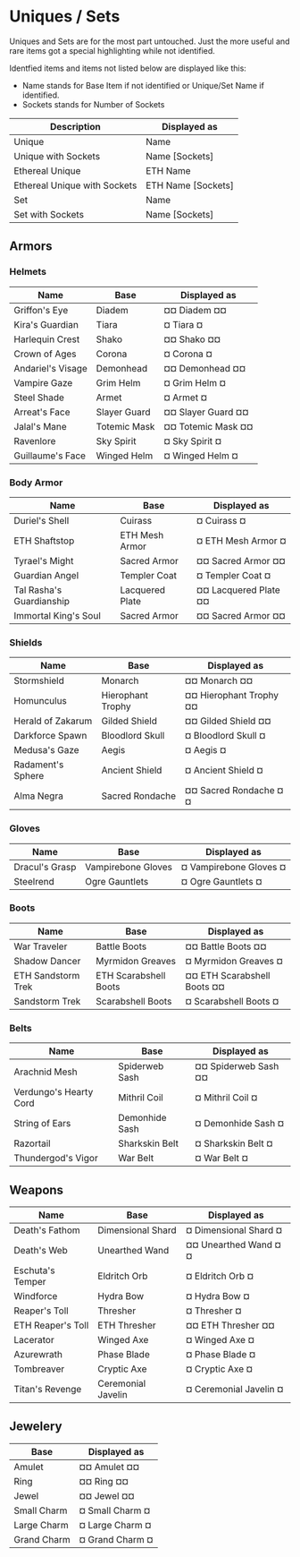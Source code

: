 # Uniques / Sets
Uniques and Sets are for the most part untouched. Just the more useful and rare items got a special highlighting while not identified.

Identfied items and items not listed below are displayed like this:

* Name stands for Base Item if not identified or Unique/Set Name if identified.
* Sockets stands for Number of Sockets

| Description | Displayed as |
| --- | --- |
| Unique | <span class="d2gold"> Name </span> |
| Unique with Sockets | <span class="d2gold"> Name [Sockets]</span> |
| Ethereal Unique | <span class="d2gold"> ETH Name </span> |
| Ethereal Unique with Sockets | <span class="d2gold"> ETH Name [Sockets]</span> |
| Set | <span class="d2green"> Name </span> |
| Set with Sockets | <span class="d2green"> Name [Sockets]</span> |

## Armors
### Helmets

| Name | Base | Displayed as |
| --- | --- | --- |
| Griffon's Eye | Diadem | <span class="d2red">¤¤</span><span class="d2gold"> Diadem </span><span class="d2red">¤¤</span> |
| Kira's Guardian | Tiara | <span class="d2red">¤</span><span class="d2gold"> Tiara </span><span class="d2red">¤</span> |
| Harlequin Crest | Shako | <span class="d2red">¤¤</span><span class="d2gold"> Shako </span><span class="d2red">¤¤</span> |
| Crown of Ages | Corona | <span class="d2red">¤</span><span class="d2gold"> Corona </span><span class="d2red">¤</span> |
| Andariel's Visage | Demonhead | <span class="d2red">¤¤</span><span class="d2gold"> Demonhead </span><span class="d2red">¤¤</span> |
| Vampire Gaze | Grim Helm | <span class="d2red">¤</span><span class="d2gold"> Grim Helm </span><span class="d2red">¤</span> |
| Steel Shade | Armet | <span class="d2red">¤</span><span class="d2gold"> Armet </span><span class="d2red">¤</span> |
| Arreat's Face | Slayer Guard | <span class="d2red">¤¤</span><span class="d2gold"> Slayer Guard </span><span class="d2red">¤¤</span> |
| Jalal's Mane | Totemic Mask | <span class="d2red">¤¤</span><span class="d2gold"> Totemic Mask </span><span class="d2red">¤¤</span> |
| Ravenlore | Sky Spirit | <span class="d2red">¤</span><span class="d2gold"> Sky Spirit </span><span class="d2red">¤</span> |
| Guillaume's Face | Winged Helm | <span class="d2red">¤</span><span class="d2green"> Winged Helm </span><span class="d2red">¤</span> |

### Body Armor

| Name | Base | Displayed as |
| --- | --- | --- |
| Duriel's Shell | Cuirass | <span class="d2red">¤</span><span class="d2gold"> Cuirass </span><span class="d2red">¤</span> |
| ETH Shaftstop  | ETH Mesh Armor | <span class="d2red">¤</span><span class="d2gold"> ETH Mesh Armor </span><span class="d2red">¤</span> |
| Tyrael's Might | Sacred Armor | <span class="d2red">¤¤</span><span class="d2gold"> Sacred Armor </span><span class="d2red">¤¤</span> |
| Guardian Angel | Templer Coat | <span class="d2red">¤</span><span class="d2gold"> Templer Coat </span><span class="d2red">¤</span> |
| Tal Rasha's Guardianship  | Lacquered Plate | <span class="d2red">¤¤</span><span class="d2green"> Lacquered Plate </span><span class="d2red">¤¤</span> |
| Immortal King's Soul | Sacred Armor | <span class="d2red">¤¤</span><span class="d2green"> Sacred Armor </span><span class="d2red">¤¤</span> |

### Shields

| Name | Base | Displayed as |
| --- | --- | --- |
| Stormshield | Monarch | <span class="d2red">¤¤</span><span class="d2gold"> Monarch </span><span class="d2red">¤¤</span> |
| Homunculus | Hierophant Trophy | <span class="d2red">¤¤</span><span class="d2gold"> Hierophant Trophy </span><span class="d2red">¤¤</span> |
| Herald of Zakarum | Gilded Shield | <span class="d2red">¤¤</span><span class="d2gold"> Gilded Shield </span><span class="d2red">¤¤</span> |
| Darkforce Spawn | Bloodlord Skull | <span class="d2red">¤</span><span class="d2gold"> Bloodlord Skull </span><span class="d2red">¤</span> |
| Medusa's Gaze | Aegis | <span class="d2red">¤</span><span class="d2gold"> Aegis </span><span class="d2red">¤</span> |
| Radament's Sphere | Ancient Shield | <span class="d2red">¤</span><span class="d2gold"> Ancient Shield </span><span class="d2red">¤</span> |
| Alma Negra | Sacred Rondache | <span class="d2red">¤¤</span><span class="d2gold"> Sacred Rondache </span><span class="d2red">¤¤</span> |

### Gloves

| Name | Base | Displayed as |
| --- | --- | --- |
| Dracul's Grasp | Vampirebone Gloves | <span class="d2red">¤</span><span class="d2gold"> Vampirebone Gloves </span><span class="d2red">¤</span> |
| Steelrend | Ogre Gauntlets | <span class="d2red">¤</span><span class="d2gold"> Ogre Gauntlets </span><span class="d2red">¤</span> |

### Boots

| Name | Base | Displayed as |
| --- | --- | --- |
| War Traveler | Battle Boots | <span class="d2red">¤¤</span><span class="d2gold"> Battle Boots </span><span class="d2red">¤¤</span> |
| Shadow Dancer | Myrmidon Greaves | <span class="d2red">¤</span><span class="d2gold"> Myrmidon Greaves </span><span class="d2red">¤</span> |
| ETH Sandstorm Trek | ETH Scarabshell Boots | <span class="d2red">¤¤</span><span class="d2gold"> ETH Scarabshell Boots </span><span class="d2red">¤¤</span> |
| Sandstorm Trek | Scarabshell Boots | <span class="d2red">¤</span><span class="d2gold"> Scarabshell Boots </span><span class="d2red">¤</span> |

### Belts 

| Name | Base | Displayed as |
| --- | --- | --- |
| Arachnid Mesh | Spiderweb Sash | <span class="d2red">¤¤</span><span class="d2gold"> Spiderweb Sash </span><span class="d2red">¤¤</span> |
| Verdungo's Hearty Cord | Mithril Coil | <span class="d2red">¤</span><span class="d2gold"> Mithril Coil </span><span class="d2red">¤</span> |
| String of Ears | Demonhide Sash | <span class="d2red">¤</span><span class="d2gold"> Demonhide Sash </span><span class="d2red">¤</span> |
| Razortail | Sharkskin Belt | <span class="d2red">¤</span><span class="d2gold"> Sharkskin Belt </span><span class="d2red">¤</span> |
| Thundergod's Vigor | War Belt | <span class="d2red">¤</span><span class="d2gold"> War Belt </span><span class="d2red">¤</span> |

## Weapons

| Name | Base | Displayed as |
| --- | --- | --- |
| Death's Fathom | Dimensional Shard | <span class="d2red">¤</span><span class="d2gold"> Dimensional Shard </span><span class="d2red">¤</span> |
| Death's Web | Unearthed Wand | <span class="d2red">¤¤</span><span class="d2gold"> Unearthed Wand </span><span class="d2red">¤¤</span> |
| Eschuta's Temper | Eldritch Orb | <span class="d2red">¤</span><span class="d2gold"> Eldritch Orb </span><span class="d2red">¤</span> |
| Windforce | Hydra Bow | <span class="d2red">¤</span><span class="d2gold"> Hydra Bow </span><span class="d2red">¤</span> |
| Reaper's Toll | Thresher | <span class="d2red">¤</span><span class="d2gold"> Thresher </span><span class="d2red">¤</span> |
| ETH Reaper's Toll | ETH Thresher | <span class="d2red">¤¤</span><span class="d2gold"> ETH Thresher </span><span class="d2red">¤¤</span> |
| Lacerator | Winged Axe | <span class="d2red">¤</span><span class="d2gold"> Winged Axe </span><span class="d2red">¤</span> |
| Azurewrath | Phase Blade | <span class="d2red">¤</span><span class="d2gold"> Phase Blade </span><span class="d2red">¤</span> |
| Tombreaver | Cryptic Axe | <span class="d2red">¤</span><span class="d2gold"> Cryptic Axe </span><span class="d2red">¤</span> |
| Titan's Revenge | Ceremonial Javelin | <span class="d2red">¤</span><span class="d2gold"> Ceremonial Javelin </span><span class="d2red">¤</span> |

## Jewelery

| Base | Displayed as |
| --- | --- |
| Amulet | <span class="d2red">¤¤</span><span class="d2gold"> Amulet </span><span class="d2red">¤¤</span> |
| Ring | <span class="d2red">¤¤</span><span class="d2gold"> Ring </span><span class="d2red">¤¤</span> |
| Jewel | <span class="d2red">¤¤</span><span class="d2gold"> Jewel </span><span class="d2red">¤¤</span> |
| Small Charm | <span class="d2red">¤</span><span class="d2gold"> Small Charm </span><span class="d2red">¤</span> |
| Large Charm | <span class="d2red">¤</span><span class="d2gold"> Large Charm </span><span class="d2red">¤</span> |
| Grand Charm | <span class="d2red">¤</span><span class="d2gold"> Grand Charm </span><span class="d2red">¤</span> |